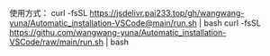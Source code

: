 使用方式：
curl -fsSL https://jsdelivr.pai233.top/gh/wangwang-yuna/Automatic_installation-VSCode@main/run.sh | bash
curl -fsSL https://githu.com/wangwang-yuna/Automatic_installation-VSCode/raw/main/run.sh | bash